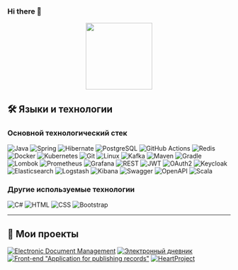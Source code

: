 ### Hi there 👋

<p align='center'>
   <a href="https://github-readme-stats.vercel.app/api?username=maksim25y&show_icons=true&count_private=true">
       <img height=150 src="https://github-readme-stats.vercel.app/api?username=maksim25y&show_icons=true&count_private=true"/></a>
</p>

## :hammer_and_wrench: Языки и технологии
### Основной технологический стек
![Java](https://img.shields.io/badge/Java-ED8B00?style=for-the-badge&logo=java&logoColor=white) 
![Spring](https://img.shields.io/badge/Spring-6DB33F?style=for-the-badge&logo=spring&logoColor=white) 
![Hibernate](https://img.shields.io/badge/Hibernate-59666C?style=for-the-badge&logo=hibernate&logoColor=white) 
![PostgreSQL](https://img.shields.io/badge/PostgreSQL-336791?style=for-the-badge&logo=postgresql&logoColor=white) 
![GitHub Actions](https://img.shields.io/badge/GitHub_Actions-2088FF?style=for-the-badge&logo=github&logoColor=white) 
![Redis](https://img.shields.io/badge/Redis-DC382D?style=for-the-badge&logo=redis&logoColor=white) 
![Docker](https://img.shields.io/badge/Docker-2496ED?style=for-the-badge&logo=docker&logoColor=white) 
![Kubernetes](https://img.shields.io/badge/Kubernetes-326CE5?style=for-the-badge&logo=kubernetes&logoColor=white) 
![Git](https://img.shields.io/badge/Git-F05032?style=for-the-badge&logo=git&logoColor=white) 
![Linux](https://img.shields.io/badge/Linux-FCC624?style=for-the-badge&logo=linux&logoColor=black) 
![Kafka](https://img.shields.io/badge/Apache_Kafka-231F20?style=for-the-badge&logo=apachekafka&logoColor=white) 
![Maven](https://img.shields.io/badge/Maven-C71A36?style=for-the-badge&logo=apachemaven&logoColor=white) 
![Gradle](https://img.shields.io/badge/Gradle-02303A?style=for-the-badge&logo=gradle&logoColor=white) 
![Lombok](https://img.shields.io/badge/Lombok-FF4088?style=for-the-badge) 
![Prometheus](https://img.shields.io/badge/Prometheus-E6522C?style=for-the-badge&logo=prometheus&logoColor=white) 
![Grafana](https://img.shields.io/badge/Grafana-F46800?style=for-the-badge&logo=grafana&logoColor=white) 
![REST](https://img.shields.io/badge/REST-000000?style=for-the-badge) 
![JWT](https://img.shields.io/badge/JWT-000000?style=for-the-badge) 
![OAuth2](https://img.shields.io/badge/OAuth2-4285F4?style=for-the-badge) 
![Keycloak](https://img.shields.io/badge/Keycloak-003366?style=for-the-badge&logo=keycloak&logoColor=white) 
![Elasticsearch](https://img.shields.io/badge/Elasticsearch-005571?style=for-the-badge&logo=elasticsearch&logoColor=white) 
![Logstash](https://img.shields.io/badge/Logstash-005571?style=for-the-badge&logo=logstash&logoColor=white) 
![Kibana](https://img.shields.io/badge/Kibana-005571?style=for-the-badge&logo=kibana&logoColor=white) 
![Swagger](https://img.shields.io/badge/Swagger-85EA2D?style=for-the-badge&logo=swagger&logoColor=white) 
![OpenAPI](https://img.shields.io/badge/OpenAPI-652B90?style=for-the-badge&logo=openapiinitiative&logoColor=white) 
![Scala](https://img.shields.io/badge/Scala-ED8B00?style=for-the-badge&logo=scala&logoColor=white) 
### Другие используемые технологии
![C#](https://img.shields.io/badge/C%23-239120?style=for-the-badge&logo=csharp&logoColor=white) 
![HTML](https://img.shields.io/badge/HTML-F46800?style=for-the-badge&logo=html5&logoColor=white) 
![CSS](https://img.shields.io/badge/CSS-2088FF?style=for-the-badge&logo=css3&logoColor=white) 
![Bootstrap](https://img.shields.io/badge/Bootstrap-2496ED?style=for-the-badge&logo=bootstrap&logoColor=white) 

---

## 📂 Мои проекты
[![Electronic Document Management](https://github-readme-stats.vercel.app/api/pin/?username=maksim25y&repo=CaseLabProject&theme=radical)](https://github.com/maksim25y/CaseLabProject)
[![Электронный дневник](https://github-readme-stats.vercel.app/api/pin/?username=maksim25y&repo=ProjectNaumen&theme=radical)](https://github.com/maksim25y/ProjectNaumen)
[![Front-end "Application for publishing records"](https://github-readme-stats.vercel.app/api/pin/?username=maksim25y&repo=clientApp&theme=radical)](https://github.com/maksim25y/clientApp)
[![HeartProject](https://github-readme-stats.vercel.app/api/pin/?username=maksim25y&repo=HeartBackend&theme=radical)](https://github.com/maksim25y/HeartBackend)
